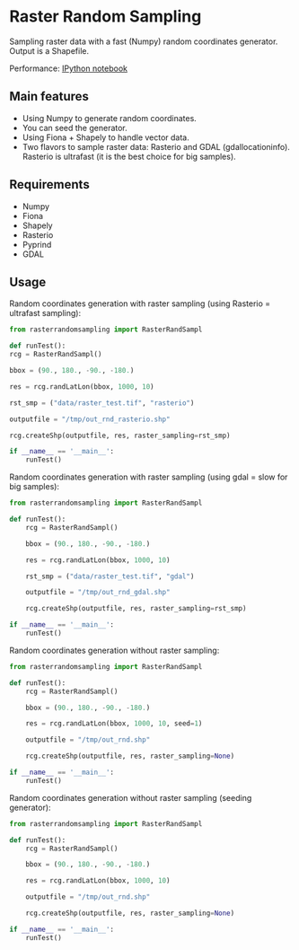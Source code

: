 # Raster Random Sampling
Sampling raster data with a fast (Numpy) random coordinates generator. Output is a Shapefile.

Performance:
[IPython notebook](https://github.com/GeographicaGS/RasterRandomSampling/blob/master/raster_random_sampling.ipynb)

## Main features
- Using Numpy to generate random coordinates.
- You can seed the generator.
- Using Fiona + Shapely to handle vector data.
- Two flavors to sample raster data: Rasterio and GDAL (gdallocationinfo). Rasterio is ultrafast (it is the best choice for big samples).

## Requirements
- Numpy
- Fiona
- Shapely
- Rasterio
- Pyprind
- GDAL

## Usage
Random coordinates generation with raster sampling (using Rasterio = ultrafast sampling):
```python
from rasterrandomsampling import RasterRandSampl

def runTest():
rcg = RasterRandSampl()

bbox = (90., 180., -90., -180.)

res = rcg.randLatLon(bbox, 1000, 10)

rst_smp = ("data/raster_test.tif", "rasterio")

outputfile = "/tmp/out_rnd_rasterio.shp"

rcg.createShp(outputfile, res, raster_sampling=rst_smp)

if __name__ == '__main__':
    runTest()
```

Random coordinates generation with raster sampling (using gdal = slow for big samples):
```python
from rasterrandomsampling import RasterRandSampl

def runTest():
    rcg = RasterRandSampl()

    bbox = (90., 180., -90., -180.)

    res = rcg.randLatLon(bbox, 1000, 10)

    rst_smp = ("data/raster_test.tif", "gdal")

    outputfile = "/tmp/out_rnd_gdal.shp"

    rcg.createShp(outputfile, res, raster_sampling=rst_smp)

if __name__ == '__main__':
    runTest()
```

Random coordinates generation without raster sampling:
```python
from rasterrandomsampling import RasterRandSampl

def runTest():
    rcg = RasterRandSampl()

    bbox = (90., 180., -90., -180.)

    res = rcg.randLatLon(bbox, 1000, 10, seed=1)

    outputfile = "/tmp/out_rnd.shp"

    rcg.createShp(outputfile, res, raster_sampling=None)

if __name__ == '__main__':
    runTest()
```

Random coordinates generation without raster sampling (seeding generator):
```python
from rasterrandomsampling import RasterRandSampl

def runTest():
    rcg = RasterRandSampl()

    bbox = (90., 180., -90., -180.)

    res = rcg.randLatLon(bbox, 1000, 10)

    outputfile = "/tmp/out_rnd.shp"

    rcg.createShp(outputfile, res, raster_sampling=None)

if __name__ == '__main__':
    runTest()
```
